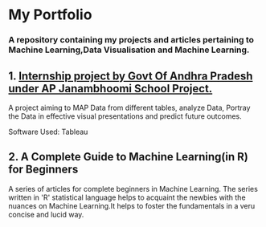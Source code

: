 # My Portfolio

### A repository containing my projects and articles pertaining to Machine Learning,Data Visualisation and Machine Learning.

<p align="center">
  
 ## 1. [Internship project by Govt Of Andhra Pradesh under AP Janambhoomi School Project.](https://github.com/parulnith/Portfolio-projects/tree/master/Andhra%20Pradesh%20Janambhoomi%20project)

 A project aiming to MAP Data from different tables, analyze Data, Portray the Data in effective visual presentations and predict future    outcomes.

 Software Used: Tableau

</p>

<p align="center">
  
  ## 2. A Complete Guide to Machine Learning(in R) for Beginners 
  
  A series of articles for complete beginners in Machine Learning. The series written in 'R' statistical language helps to acquaint the newbies with the nuances on Machine Learning.It helps to foster the fundamentals in a veru concise and lucid way.
  
  
